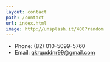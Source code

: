 ```yaml
---
layout: contact
path: /contact
url: index.html
image: http://unsplash.it/400?random
---
```


* Phone: (82) 010-5099-5760
* Email: qkrquddnr99@gmail.com 
